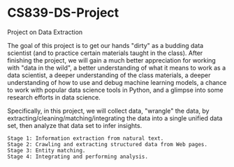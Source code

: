 # CS839-DS-Project
Project on Data Extraction


The goal of this project is to get our hands "dirty" as a budding data scientist (and to practice certain materials taught in the class). After finishing the project, we will gain a much better appreciation for working with "data in the wild", a better understanding of what it means to work as a data scientist, a deeper understanding of the class materials, a deeper understanding of how to use and debug machine learning models, a chance to work with popular data science tools in Python, and a glimpse into some research efforts in data science.

Specifically, in this project, we will collect data, "wrangle" the data, by extracting/cleaning/matching/integrating the data into a single unified data set, then analyze that data set to infer insights. 

```
Stage 1: Information extraction from natural text.
Stage 2: Crawling and extracting structured data from Web pages.
Stage 3: Entity matching.
Stage 4: Integrating and performing analysis.
```
